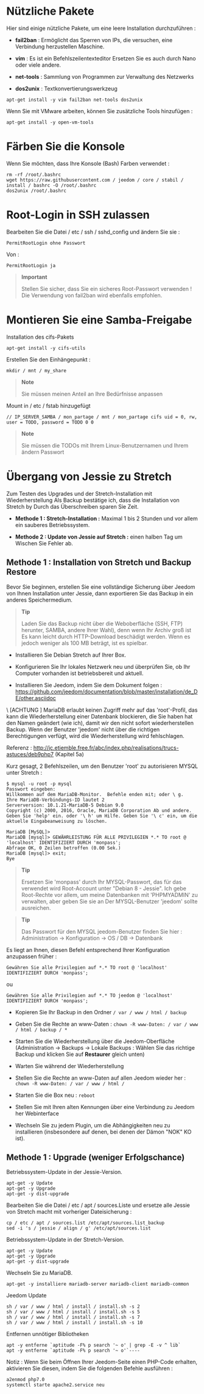 Nützliche Pakete 
==============

Hier sind einige nützliche Pakete, um eine leere Installation durchzuführen :

-   **fail2ban** : Ermöglicht das Sperren von IPs, die versuchen, eine Verbindung herzustellen
    Maschine.

-   **vim** : Es ist ein Befehlszeilentexteditor
    Ersetzen Sie es auch durch Nano oder viele andere.

-   **net-tools** : Sammlung von Programmen zur Verwaltung des Netzwerks

-   **dos2unix** : Textkonvertierungswerkzeug

<!-- -->

    apt-get install -y vim fail2ban net-tools dos2unix

Wenn Sie mit VMware arbeiten, können Sie zusätzliche Tools hinzufügen
:

    apt-get install -y open-vm-tools

Färben Sie die Konsole 
====================

Wenn Sie möchten, dass Ihre Konsole (Bash) Farben verwendet :

    rm -rf /root/.bashrc
    wget https://raw.githubusercontent.com / jeedom / core / stabil / install / bashrc -O /root/.bashrc
    dos2unix /root/.bashrc

Root-Login in SSH zulassen 
==================================

Bearbeiten Sie die Datei / etc / ssh / sshd\_config und ändern Sie sie :

    PermitRootLogin ohne Passwort

Von :

    PermitRootLogin ja

> **Important**
>
> Stellen Sie sicher, dass Sie ein sicheres Root-Passwort verwenden ! Die Verwendung von
> fail2ban wird ebenfalls empfohlen.

Montieren Sie eine Samba-Freigabe 
=======================

Installation des cifs-Pakets

    apt-get install -y cifs-utils

Erstellen Sie den Einhängepunkt :

    mkdir / mnt / my_share

> **Note**
>
> Sie müssen meinen Anteil an Ihre Bedürfnisse anpassen

Mount in / etc / fstab hinzugefügt

    // IP_SERVER_SAMBA / mon_partage / mnt / mon_partage cifs uid = 0, rw, user = TODO, password = TODO 0 0

> **Note**
>
> Sie müssen die TODOs mit Ihrem Linux-Benutzernamen und Ihrem ändern
> Passwort

Übergang von Jessie zu Stretch 
===========================

Zum Testen des Upgrades und der Stretch-Installation mit Wiederherstellung
Als Backup bestätige ich, dass die Installation von Stretch by
Durch das Überschreiben sparen Sie Zeit.

-   **Methode 1 : Stretch-Installation :** Maximal 1 bis 2 Stunden und
    vor allem ein sauberes Betriebssystem.

-   **Methode 2 : Update von Jessie auf Stretch :** einen halben Tag um
    Wischen Sie Fehler ab.

Methode 1 : Installation von Stretch und Backup Restore 
-----------------------------------------------------------------

Bevor Sie beginnen, erstellen Sie eine vollständige Sicherung über Jeedom von Ihnen
Installation unter Jessie, dann exportieren Sie das Backup in ein anderes
Speichermedium.

> **Tip**
>
> Laden Sie das Backup nicht über die Weboberfläche (SSH, FTP) herunter,
> SAMBA, andere Ihrer Wahl), denn wenn Ihr Archiv groß ist
> Es kann leicht durch HTTP-Download beschädigt werden.
> Wenn es jedoch weniger als 100 MB beträgt, ist es spielbar.

-   Installieren Sie Debian Stretch auf Ihrer Box.

-   Konfigurieren Sie Ihr lokales Netzwerk neu und überprüfen Sie, ob Ihr Computer vorhanden ist
    betriebsbereit und aktuell.

-   Installieren Sie Jeedom, indem Sie dem Dokument folgen :
    <https://github.com/jeedom/documentation/blob/master/installation/de_DE/other.asciidoc>

\ [ACHTUNG \] MariaDB erlaubt keinen Zugriff mehr auf das 'root'-Profil, das
kann die Wiederherstellung einer Datenbank blockieren, die Sie haben
hat den Namen geändert (wie ich), damit wir den nicht sofort wiederherstellen
Backup. Wenn der Benutzer 'jeedom' nicht über die richtigen Berechtigungen verfügt, wird die
Wiederherstellung wird fehlschlagen.

Referenz :
<http://jc.etiemble.free.fr/abc/index.php/realisations/trucs-astuces/deb9php7>
(Kapitel 5a)

Kurz gesagt, 2 Befehlszeilen, um den Benutzer 'root' zu autorisieren
MYSQL unter Stretch :

    $ mysql -u root -p mysql
    Passwort eingeben:
    Willkommen auf dem MariaDB-Monitor.  Befehle enden mit; oder \ g.
    Ihre MariaDB-Verbindungs-ID lautet 2
    Serverversion: 10.1.21-MariaDB-5 Debian 9.0
    Copyright (c) 2000, 2016, Oracle, MariaDB Corporation Ab und andere.
    Geben Sie 'help' ein. oder '\ h' um Hilfe. Geben Sie '\ c' ein, um die aktuelle Eingabeanweisung zu löschen.

    MariaDB [MySQL]>
    MariaDB [mysql]> GEWÄHRLEISTUNG FÜR ALLE PRIVILEGIEN *.* TO root @ 'localhost' IDENTIFIZIERT DURCH 'monpass';
    Abfrage OK, 0 Zeilen betroffen (0.00 Sek.)
    MariaDB [mysql]> exit;
    Bye

> **Tip**
>
> Ersetzen Sie 'monpass' durch Ihr MYSQL-Passwort, das für das verwendet wird
> Root-Account unter "Debian 8 - Jessie". Ich gebe Root-Rechte
> vor allem, um meine Datenbanken mit 'PHPMYADMIN' zu verwalten, aber geben Sie sie an
> Der MYSQL-Benutzer 'jeedom' sollte ausreichen.

> **Tip**
>
> Das Passwort für den MYSQL jeedom-Benutzer finden Sie hier :
> Administration → Konfiguration → OS / DB → Datenbank

Es liegt an Ihnen, diesen Befehl entsprechend Ihrer Konfiguration anzupassen
früher :

    Gewähren Sie alle Privilegien auf *.* TO root @ 'localhost' IDENTIFIZIERT DURCH 'monpass';

ou

    Gewähren Sie alle Privilegien auf *.* TO jeedom @ 'localhost' IDENTIFIZIERT DURCH 'monpass';

-   Kopieren Sie Ihr Backup in den Ordner `/ var / www / html / backup`

-   Geben Sie die Rechte an www-Daten :
    `chown -R www-Daten: / var / www / html / backup / * `

-   Starten Sie die Wiederherstellung über die Jeedom-Oberfläche (Administration →
    Backups → Lokale Backups : Wählen Sie das richtige Backup
    und klicken Sie auf **Restaurer** gleich unten)

-   Warten Sie während der Wiederherstellung

-   Stellen Sie die Rechte an www-Daten auf allen Jeedom wieder her :
    `chown -R www-Daten: / var / www / html / `

-   Starten Sie die Box neu : `reboot`

-   Stellen Sie mit Ihren alten Kennungen über eine Verbindung zu Jeedom her
    Webinterface

-   Wechseln Sie zu jedem Plugin, um die Abhängigkeiten neu zu installieren (insbesondere
    auf denen, bei denen der Dämon "NOK" KO ist).

Methode 1 : Upgrade (weniger Erfolgschance) 
-----------------------------------------------

Betriebssystem-Update in der Jessie-Version.

    apt-get -y Update
    apt-get -y Upgrade
    apt-get -y dist-upgrade

Bearbeiten Sie die Datei / etc / apt / sources.Liste und ersetze alle
Jessie von Stretch macht mit vorheriger Dateisicherung :

    cp / etc / apt / sources.list /etc/apt/sources.list_backup
    sed -i 's / jessie / align / g' /etc/apt/sources.list

Betriebssystem-Update in der Stretch-Version.

    apt-get -y Update
    apt-get -y Upgrade
    apt-get -y dist-upgrade

Wechseln Sie zu MariaDB.

    apt-get -y installiere mariadb-server mariadb-client mariadb-common

Jeedom Update

    sh / var / www / html / install / install.sh -s 2
    sh / var / www / html / install / install.sh -s 5
    sh / var / www / html / install / install.sh -s 7
    sh / var / www / html / install / install.sh -s 10

Entfernen unnötiger Bibliotheken

    apt -y entferne `aptitude -F% p search '~ o' | grep -E -v ^ lib`
    apt -y entferne `aptitude -F% p search '~ o'`----

Notiz : Wenn Sie beim Öffnen Ihrer Jeedom-Seite einen PHP-Code erhalten, aktivieren Sie diesen, indem Sie die folgenden Befehle ausführen :

    a2enmod php7.0 
    systemctl starte apache2.service neu

